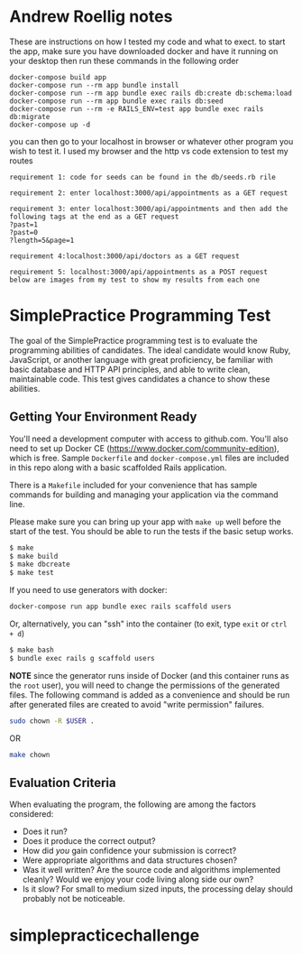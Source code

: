 Andrew Roellig notes
=======================
These are instructions on how I tested my code and what to exect.
to start the app, make sure you have downloaded docker and have it running on your desktop
then run these commands in the following order
```
docker-compose build app
docker-compose run --rm app bundle install
docker-compose run --rm app bundle exec rails db:create db:schema:load
docker-compose run --rm app bundle exec rails db:seed
docker-compose run --rm -e RAILS_ENV=test app bundle exec rails db:migrate
docker-compose up -d
```
you can then go to your localhost in browser or whatever other program you wish to test it. I used my browser and the http vs code extension to test my routes
```
requirement 1: code for seeds can be found in the db/seeds.rb rile
```
```
requirement 2: enter localhost:3000/api/appointments as a GET request 
```
```
requirement 3: enter localhost:3000/api/appointments and then add the following tags at the end as a GET request
?past=1
?past=0
?length=5&page=1
```
```
requirement 4:localhost:3000/api/doctors as a GET request 
```
```
requirement 5: localhost:3000/api/appointments as a POST request 
below are images from my test to show my results from each one
```

SimplePractice Programming Test
=======================

The goal of the SimplePractice programming test is to evaluate the programming abilities
of candidates. The ideal candidate would know Ruby, JavaScript, or another language with
great proficiency, be familiar with basic database and HTTP API principles, and able to
write clean, maintainable code. This test gives candidates a chance to show these
abilities.

Getting Your Environment Ready
------------------------------

You'll need a development computer with access to github.com. You'll also need to set up
Docker CE (https://www.docker.com/community-edition), which is free. Sample `Dockerfile`
and `docker-compose.yml` files are included in this repo along with a basic scaffolded
Rails application.

There is a `Makefile` included for your convenience that has sample commands for building
and managing your application via the command line.

Please make sure you can bring up your app with `make up` well before the start of the
test. You should be able to run the tests if the basic setup works.

```bash
$ make
$ make build
$ make dbcreate
$ make test
```

If you need to use generators with docker:

```bash
docker-compose run app bundle exec rails scaffold users
```

Or, alternatively, you can "ssh" into the container (to exit, type `exit` or `ctrl + d`)

```bash
$ make bash
$ bundle exec rails g scaffold users
```

**NOTE** since the generator runs inside of Docker (and this container runs as
the `root` user), you will need to change the permissions of the generated
files. The following command is added as a convenience and should be run after
generated files are created to avoid "write permission" failures.

```bash
sudo chown -R $USER .
```

OR

```bash
make chown
```

Evaluation Criteria
-------------------

When evaluating the program, the following are among the factors considered:

 * Does it run?
 * Does it produce the correct output?
 * How did _you_ gain confidence your submission is correct?
 * Were appropriate algorithms and data structures chosen?
 * Was it well written? Are the source code and algorithms implemented cleanly?
   Would we enjoy your code living along side our own?
 * Is it slow? For small to medium sized inputs, the processing delay should
   probably not be noticeable.
# simplepracticechallenge

